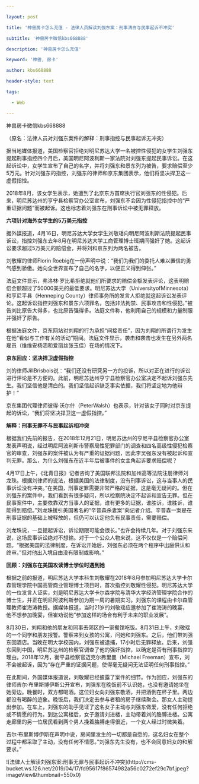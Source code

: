 ---
layout: post
title: '神兽房卡怎么充值 - 法律人员解读刘强东案：刑事清白与民事起诉不冲突'
subtitle: '神兽房卡微信kbs668888'
description: '神兽房卡怎么充值'
keyword: '神兽, 房卡'
author: kbs668888
header-style: text
tags:
  - Web
---
神兽房卡微信kbs668888

（原名：法律人员对刘强东案件的解释：刑事指控与民事起诉无冲突）

据当地媒体报道，美国检察官拒绝对明尼苏达大学一名被控性侵犯的女学生刘强东提起刑事指控四个月后，美国明尼阿波利斯一家法院对刘强东提起民事诉讼。在这起诉讼中，女学生宣布了自己的名字，并将刘强东和景东列为被告，要求赔偿至少5万元。针对刘强东的指控，刘强东的律师和京东集团表示，他们将坚决捍卫这一虚假指控。

2018年8月，该女学生表示，她遭到了北京东方首席执行官刘强东的性侵犯。后来，明尼苏达州的亨宁县检察官办公室宣布，刘强东不会因为性侵犯指控中的“严重证据问题”而被起诉。这也标志着刘强东在刑事诉讼中被无罪释放。

 **六项针对海外女学生的5万美元指控**

据外媒报道，4月16日，明尼苏达大学女学生刘敬瑶向明尼阿波利斯法院提起民事诉讼，指控刘强东去年8月在明尼苏达大学工商管理博士班期间强奸了她。这起诉讼要求超过5万美元的赔偿金，并将刘和京东列为两名被告。

刘敬耀的律师Florin Roebig在一份声明中说：“我们为我们的委托人难以置信的勇气感到骄傲。她向全世界宣布了自己的名字，以便正义得到伸张。”

法庭文件显示，弗洛林·罗比希拒绝就他们所要求的赔偿金额发表评论，这表明赔偿金额超过了50000美元的最低要求。明尼苏达大学（UniversityofMinnesota）和亨尼平县（Henneping
County）律师事务所的发言人拒绝就这起诉讼发表评论。这起诉讼指控刘强东和景东六项罪名，包括非法拘禁、民事攻击和性侵犯。”被告刘比原告大得多，也比原告强得多。法庭文件称，他利用自己的规模和力量制服并强奸了原告。

根据法庭文件，京东网站对刘翔的行为承担“间接责任”，因为刘翔的所谓行为发生在他“看似与工作有关的活动”期间。法庭文件显示，袭击和袭击也发生在另外两名雇员（维维安杨涵和爱丽丝张玉佳）在场的情况下。

 **京东回应：坚决捍卫虚假指控**

刘的律师JillBrisbois说：“我们还没有研究另一方的投诉，所以对正在进行的诉讼进行评论是不方便的。此前，明尼苏达州亨宁县检察官办公室决定不起诉刘强东先生。我们坚信他是清白的。我们坚信起诉缺乏事实依据，我们将坚定地为他辩护！”

京东集团代理律师彼得·沃尔什（PeterWalsh）也表示，针对该女子同时对京东提起的诉讼，“我们将坚决捍卫这一虚假指控。”

 **解释：刑事无罪不与民事起诉相冲突**

根据我们先前的报告，在2018年12月21日，明尼苏达州的亨尼平县检察官办公室发表声明说，经过明尼阿波利斯市警察局性犯罪部门的调查和四名高级性侵犯检察官的审查，刘强东的案件被认为有严重的证据问题，因此李吴强东没有被起诉和宣判无罪。那么，为什么刘强东在近半年后被事件的女主角起诉要求赔偿呢？

4月17日上午，《北青日报》记者咨询了美国联邦法院和加州高等法院注册律师刘龙珠。根据刘律师的说法，根据美国的法律制度，没有刑事诉讼，这与当事人的民事诉讼没有冲突。”在美国，刑事定罪需要非常严格的证据，这是毫无疑问的。但在刘强东的案件中，我们看到有很多疑问，所以检察院决定不起诉和宣告无罪。但在民事案件中，主要依靠双方当事人的证据，谁有更多的证据，谁胜诉，谁胜诉，谁能得到赔偿。”刘龙珠援引美国著名的“辛普森杀妻案”向记者介绍。辛普森一案是在刑事证据的基础上被释放的，但仍可以认定他负有民事责任，需要赔偿。

刘龙珠说，一旦提起诉讼，诉讼期限可能会很长。”也许会持续几年。对于刘强东来说，这场民事诉讼绝对不想输。对于一个公众人物来说，这不仅仅是一个赔偿问题。“根据美国的法律制度，在诉讼开始后，刘强东必须在两个程序中出庭供认和终审。”但对他出入境自由没有限制或影响。”

 **回顾：刘强东在美国攻读博士学位时遇到她**

根据之前的报道，明尼苏达大学本科生刘敬耀在2018年8月参加明尼苏达大学卡尔森管理学院中国高管商业管理博士项目时，首次指控刘敬耀性侵犯。明尼苏达大学的一位发言人证实，刘是明尼苏达大学卡尔森学院与清华大学经济管理学院合作的博士生，并正在明尼阿波利斯参加为期一周的暑期实习。刘强东的课程由卡尔森管理教师崔海涛教授。据媒体报道，当时21岁的刘敬瑶应邀参加了崔海涛的晚宴，他不想参加晚宴，但崔劝说他“参加这样的场合有利于未来的职业发展”。

8月30日，刘翔和他的朋友和同事去郊区的一家餐馆吃饭。8月31日上午，刘敬瑶的一个同学和朋友报警。警察来到女孩的公寓，问她和刘强东。之后，他们带刘强东回酒店。当晚在明大学校园内，刘强东被逮捕，17小时后无罪释放。后来，刘强东回到中国，明尼苏达州的检察官调查了他的强奸指控，以确定是否有刑事指控的理由。2018年12月，衡平县检察官迈克尔弗里曼（Michael
Freeman）宣布，刘不会被起诉，因为“存在严重的证据问题，使得毫无疑问无法证明任何刑事指控。”

在此期间，外国媒体报道说，刘敬耀已经披露了案件的细节。作为回应，刘强东的律师吉尔·布里斯博伊斯公开宣布，刘强东在晚饭前不认识她，也没有邀请她坐在她旁边。晚餐时，双方都喝酒。这位妇女向刘强东敬酒，并把酒倒在杯子里。两边都没有喝醉的迹象。晚饭后，我们决定去参与者租的房子继续聚会。那女人主动提出参加。在车上，刘强东的助手见证了这名女子主动与刘强东做爱，没有任何拒绝或不情愿的行为。到达公寓楼后，女子邀请刘进楼，主动带着刘的胳膊进楼。公寓走廊里的另一位居民看到两个男人挽着胳膊走得很近，一个女人经过时微笑着。

吉尔·布里斯博伊斯在声明中说，房间里发生的一切都是自愿的，这名妇女在整个过程中都采取了主动，没有任何不情愿。”刘强东先生没有，也不会同意妇女的和解要求。”

![法律人士解读刘强东案:刑事无罪与民事起诉不冲突](http://cms-
bucket.ws.126.net/2019/04/17/fd95617f86574982a56c0272ef29c7bf.jpeg?imageView&thumbnail=550x0)  

